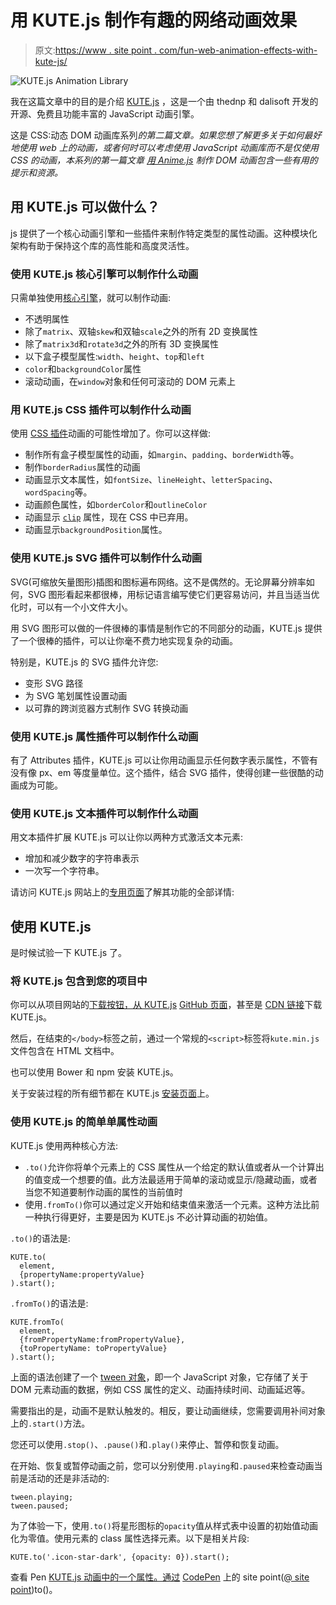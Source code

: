 # 用 KUTE.js 制作有趣的网络动画效果

> 原文:[https://www . site point . com/fun-web-animation-effects-with-kute-js/](https://www.sitepoint.com/fun-web-animation-effects-with-kute-js/)

![KUTE.js Animation Library](../Images/f6dbf265added0d85c1f35686657c215.png)

我在这篇文章中的目的是介绍 [KUTE.js](http://thednp.github.io/kute.js/index.html) ，这是一个由 thednp 和 dalisoft 开发的开源、免费且功能丰富的 JavaScript 动画引擎。

这是 CSS:动态 DOM 动画库系列*的第二篇文章。如果您想了解更多关于如何最好地使用 web 上的动画，或者何时可以考虑使用 JavaScript 动画库而不是仅使用 CSS 的动画，本系列的第一篇文章 [*用 Anime.js*](https://www.sitepoint.com/animating-the-dom-with-anime-js/) 制作 DOM 动画包含一些有用的提示和资源。*

## 用 KUTE.js 可以做什么？

js 提供了一个核心动画引擎和一些插件来制作特定类型的属性动画。这种模块化架构有助于保持这个库的高性能和高度灵活性。

### 使用 KUTE.js 核心引擎可以制作什么动画

只需单独使用[核心引擎](http://thednp.github.io/kute.js/examples.html)，就可以制作动画:

*   不透明属性
*   除了`matrix`、双轴`skew`和双轴`scale`之外的所有 2D 变换属性
*   除了`matrix3d`和`rotate3d`之外的所有 3D 变换属性
*   以下盒子模型属性:`width`、`height`、`top`和`left`
*   `color`和`backgroundColor`属性
*   滚动动画，在`window`对象和任何可滚动的 DOM 元素上

### 用 KUTE.js CSS 插件可以制作什么动画

使用 [CSS 插件](http://thednp.github.io/kute.js/css.html)动画的可能性增加了。你可以这样做:

*   制作所有盒子模型属性的动画，如`margin`、`padding`、`borderWidth`等。
*   制作`borderRadius`属性的动画
*   动画显示文本属性，如`fontSize`、`lineHeight`、`letterSpacing`、`wordSpacing`等。
*   动画颜色属性，如`borderColor`和`outlineColor`
*   动画显示 [`clip`](https://developer.mozilla.org/en/docs/Web/CSS/clip) 属性，现在 CSS 中已弃用。
*   动画显示`backgroundPosition`属性。

### 使用 KUTE.js SVG 插件可以制作什么动画

SVG(可缩放矢量图形)插图和图标遍布网络。这不是偶然的。无论屏幕分辨率如何，SVG 图形看起来都很棒，用标记语言编写使它们更容易访问，并且当适当优化时，可以有一个小文件大小。

用 SVG 图形可以做的一件很棒的事情是制作它的不同部分的动画，KUTE.js 提供了一个很棒的插件，可以让你毫不费力地实现复杂的动画。

特别是，KUTE.js 的 SVG 插件允许您:

*   变形 SVG 路径
*   为 SVG 笔划属性设置动画
*   以可靠的跨浏览器方式制作 SVG 转换动画

### 使用 KUTE.js 属性插件可以制作什么动画

有了 Attributes 插件，KUTE.js 可以让你用动画显示任何数字表示属性，不管有没有像 px、em 等度量单位。这个插件，结合 SVG 插件，使得创建一些很酷的动画成为可能。

### 使用 KUTE.js 文本插件可以制作什么动画

用文本插件扩展 KUTE.js 可以让你以两种方式激活文本元素:

*   增加和减少数字的字符串表示
*   一次写一个字符串。

请访问 KUTE.js 网站上的[专用页面](http://thednp.github.io/kute.js/properties.html)了解其功能的全部详情:

## 使用 KUTE.js

是时候试验一下 KUTE.js 了。

### 将 KUTE.js 包含到您的项目中

你可以从项目网站的[下载按钮，从 KUTE.js](http://thednp.github.io/kute.js/index.html) [GitHub 页面](https://github.com/thednp/kute.js)，甚至是 [CDN 链接](http://www.jsdelivr.com/projects/kute.js)下载 KUTE.js。

然后，在结束的`</body>`标签之前，通过一个常规的`<script>`标签将`kute.min.js`文件包含在 HTML 文档中。

也可以使用 Bower 和 npm 安装 KUTE.js。

关于安装过程的所有细节都在 KUTE.js [安装页面](http://thednp.github.io/kute.js/start.html)上。

### 使用 KUTE.js 的简单单属性动画

KUTE.js 使用两种核心方法:

*   `.to()`允许你将单个元素上的 CSS 属性从一个给定的默认值或者从一个计算出的值变成一个想要的值。此方法最适用于简单的滚动或显示/隐藏动画，或者当您不知道要制作动画的属性的当前值时
*   使用`.fromTo()`你可以通过定义开始和结束值来激活一个元素。这种方法比前一种执行得更好，主要是因为 KUTE.js 不必计算动画的初始值。

`.to()`的语法是:

```
KUTE.to(
  element,
  {propertyName:propertyValue}
).start();
```

`.fromTo()`的语法是:

```
KUTE.fromTo(
  element,
  {fromPropertyName:fromPropertyValue}, 
  {toPropertyName: toPropertyValue}
).start();
```

上面的语法创建了一个 [tween 对象](http://thednp.github.io/kute.js/about.html)，即一个 JavaScript 对象，它存储了关于 DOM 元素动画的数据，例如 CSS 属性的定义、动画持续时间、动画延迟等。

需要指出的是，动画不是默认触发的。相反，要让动画继续，您需要调用补间对象上的`.start()`方法。

您还可以使用`.stop()`、`.pause()`和`.play()`来停止、暂停和恢复动画。

在开始、恢复或暂停动画之前，您可以分别使用`.playing`和`.paused`来检查动画当前是活动的还是非活动的:

```
tween.playing;
tween.paused;
```

为了体验一下，使用`.to()`将星形图标的`opacity`值从样式表中设置的初始值动画化为零值。使用元素的 class 属性选择元素。以下是相关片段:

```
KUTE.to('.icon-star-dark', {opacity: 0}).start();
```

查看 Pen [KUTE.js 动画中的一个属性。通过](http://codepen.io/SitePoint/pen/wgwrQj/) [CodePen](http://codepen.io) 上的 site point([@ site point](http://codepen.io/SitePoint))to()。